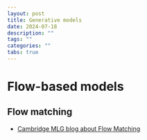 ```yaml
---
layout: post
title: Generative models
date: 2024-07-18
description: ""
tags: ""
categories: ""
tabs: true
---
```


# Flow-based models

## Flow matching

- [Cambridge MLG blog about Flow Matching](https://mlg.eng.cam.ac.uk/blog/2024/01/20/flow-matching.html)
